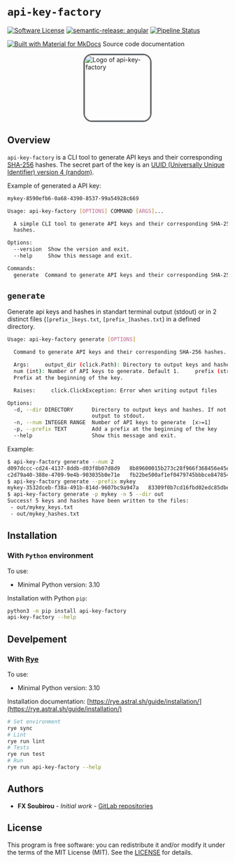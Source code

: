 # `api-key-factory`

[![Software License](https://img.shields.io/badge/license-MIT-informational.svg?style=for-the-badge)](LICENSE)
[![semantic-release: angular](https://img.shields.io/badge/semantic--release-angular-e10079?logo=semantic-release&style=for-the-badge)](https://github.com/semantic-release/semantic-release)
[![Pipeline Status](https://img.shields.io/gitlab/pipeline-status/op_so/projects/api-key-factory?style=for-the-badge)](https://gitlab.com/op_so/projects/api-key-factory/pipelines)

[![Built with Material for MkDocs](https://img.shields.io/badge/Material_for_MkDocs-526CFE?style=for-the-badge&logo=MaterialForMkDocs&logoColor=white)](https://op_so.gitlab.io/projects/api-key-factory/) Source code documentation

<img src="https://gitlab.com/op_so/projects/api-key-factory/-/raw/main/api_key_factory.png?ref_type=heads" alt="Logo of api-key-factory" width="150px" height="150px" style="display: block; margin: 0 auto; border: solid; border-color: #5f6368; border-radius: 20px;">

## Overview

`api-key-factory` is a CLI tool to generate API keys and their corresponding [SHA-256](https://en.wikipedia.org/wiki/SHA-2) hashes. The secret part of the key is an [UUID (Universally Unique Identifier) version 4 (random)](https://en.wikipedia.org/wiki/Universally_unique_identifier#Version_4_(random)).

Example of generated a API key:

```bash
mykey-8590efb6-0a68-4390-8537-99a54928c669
```

```bash
Usage: api-key-factory [OPTIONS] COMMAND [ARGS]...

  A simple CLI tool to generate API keys and their corresponding SHA-256
  hashes.

Options:
  --version  Show the version and exit.
  --help     Show this message and exit.

Commands:
  generate  Command to generate API keys and their corresponding SHA-256...
```

## `generate`

Generate api keys and hashes in standart terminal output (stdout) or in 2 distinct files (`[prefix_]keys.txt`, `[prefix_]hashes.txt`) in a defined directory.

```bash
Usage: api-key-factory generate [OPTIONS]

  Command to generate API keys and their corresponding SHA-256 hashes.

  Args:     output_dir (click.Path): Directory to output keys and hashes.
  num (int): Number of API keys to generate. Default 1.     prefix (str):
  Prefix at the beginning of the key.

  Raises:     click.ClickException: Error when writing output files

Options:
  -d, --dir DIRECTORY      Directory to output keys and hashes. If not set
                           output to stdout.
  -n, --num INTEGER RANGE  Number of API keys to generate  [x>=1]
  -p, --prefix TEXT        Add a prefix at the beginning of the key
  --help                   Show this message and exit.
```

Example:

```bash
$ api-key-factory generate --num 2
d097dccc-cd24-4137-8ddb-d03f8b07d8d9   8b89600015b273c28f966f368456e45e01df239a36bf939ff72a16881f775679
c2d79a40-388e-4709-9e4b-903035b0e71e   fb22be500af1ef0479745bbbce847854da33f5e910361ad278e0282995b95f4d
$ api-key-factory generate --prefix mykey
mykey-3532dceb-f38a-491b-814d-9607bc9a947a   83309f0b7cd16fbd02edc85dbe32fc3326367618cf80a885f649d8e4eaeb43b3
$ api-key-factory generate -p mykey -n 5 --dir out
Success! 5 keys and hashes have been written to the files:
 - out/mykey_keys.txt
 - out/mykey_hashes.txt
```

## Installation

### With `Python` environment

To use:

- Minimal Python version: 3.10

Installation with Python `pip`:

```bash
python3 -m pip install api-key-factory
api-key-factory --help
```

## Develpement

### With [Rye](https://rye.astral.sh/)

To use:

- Minimal Python version: 3.10

Installation documentation: [https://rye.astral.sh/guide/installation/](https://rye.astral.sh/guide/installation/)

```bash
# Set environment
rye sync
# Lint
rye run lint
# Tests
rye run test
# Run
rye run api-key-factory --help
```

## Authors

<!-- vale off -->
- **FX Soubirou** - *Initial work* - [GitLab repositories](https://gitlab.com/op_so)
<!-- vale on -->

## License

<!-- vale off -->
This program is free software: you can redistribute it and/or modify it under the terms of the MIT License (MIT).
See the [LICENSE](https://opensource.org/licenses/MIT) for details.
<!-- vale on -->
